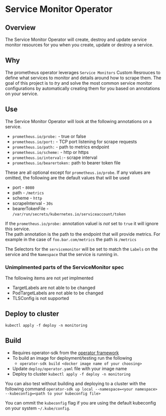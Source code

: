 # Service Monitor Operator

## Overview

The Service Monitor Operator will create, destroy and update service monitor resources for you when you create, update or destroy a service.

## Why

The prometheus operator leverages `Service Monitors` Custom Resrouces to define what services to monitor and details around how to scrape them. The goal of this project is to _try_ and solve the most common service monitor configurations by automatically creating them for you based on annotations on your service.

## Use

The Service Monitor Operator will look at the following annotations on a service.

* `prometheus.io/probe:` - true or false
* `prometheus.io/port:` - TCP port listening for scrape requests
* `prometheus.io/path:` - path to metrics endpoint
* `prometheus.io/scheme:` - http or https
* `prometheus.io/interval:`- scrape interval
* `prometheus.io/bearertoken:` path to bearer token file

These are all optional except for `prometheus.io/probe`. If any values are omitted, the following are the default values that will be used

* port - `8080`
* path - `/metrics`
* scheme - `http`
* scrapeInterval - `30s`
* bearerTokenFile - `/var/run/secrets/kubernetes.io/serviceaccount/token`

If the `prometheus.io/probe:` annotation valuel is _not_ set to `true` it will ignore this service.  
The path annotation is the path to the endpoint that will provide metrics. For example in the case of `foo.bar.com/metrics` the path is `/metrics`

The Selectors for the `servicemonitor` will be set to match the `Labels` on the service and the `Namespace` that the service is running in.

### Unimplmented parts of the ServiceMonitor spec

The following items are not _yet_ implmented

* TargetLabels are not able to be changed
* PodTargetLabels are not able to be changed
* TLSConfig is not supported

## Deploy to cluster

`kubectl apply -f deploy -n monitoring`

## Build

* Requires operator-sdk from the [operator framework](https://github.com/operator-framework/operator-sdk)
* To build an image for deployment/testing run the following
  * `operator-sdk build <docker image name of your choosing>`
* Update `deploy/operator.yaml` file with your image name
* Deploy to cluster `kubectl apply -f deploy -n monitoring`

You can also test without building and deploying to a cluster with the following command
`operator-sdk up local --namespace=<your namespace> --kubeconfig=<path to your kubeconfig file>`

You can ommit the `kubeconfig` flag if you are using the default kubeconfig on your system `~/.kube/config`.